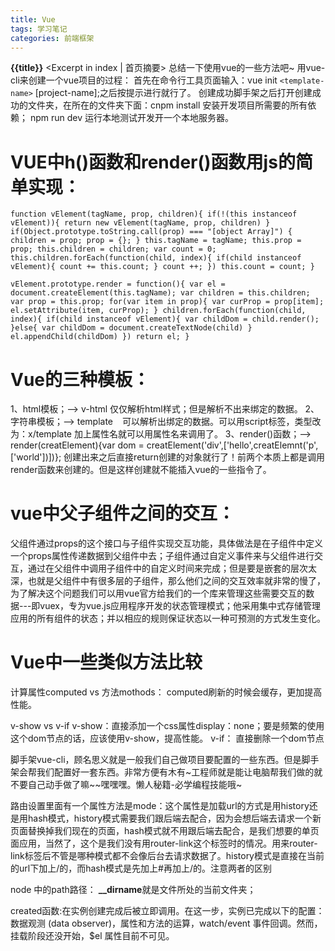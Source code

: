 ```yaml
---
title: Vue
tags: 学习笔记
categories: 前端框架
---
```

**{{title}}** <Excerpt in index | 首页摘要>
总结一下使用vue的一些方法吧~
用vue-cli来创建一个vue项目的过程：
首先在命令行工具页面输入：vue init `<template-name>` [project-name];之后按提示进行就行了。
创建成功脚手架之后打开创建成功的文件夹，在所在的文件夹下面：cnpm install 安装开发项目所需要的所有依赖； 
npm run dev  运行本地测试开发开一个本地服务器。

# VUE中h()函数和render()函数用js的简单实现：

`function vElement(tagName, prop, children){
  if(!(this instanceof vElement)){
    return new vElement(tagName, prop, children)
  }
  if(Object.prototype.toString.call(prop) === "[object Array]") {
    children = prop;
    prop = {};
  }
  this.tagName = tagName;
  this.prop = prop;
  this.children = children;
  var count = 0;
  this.children.forEach(function(child, index){
    if(child instanceof vElement){
	count += this.count;
    }
    count ++;
  })
  this.count = count;
}`

`vElement.prototype.render = function(){
  var el = document.createElement(this.tagName);
  var children = this.children;
  var prop = this.prop;
  for(var item in prop){
    var curProp = prop[item];
    el.setAttribute(item, curProp);
  }
  children.forEach(function(child, index){
    if(child instanceof vElement){
	var childDom = child.render();
    }else{
	var childDom = document.createTextNode(child)
    }
    el.appendChild(childDom)
  })
  return el;
}`

# Vue的三种模板：
1、html模板；-->  v-html  仅仅解析html样式；但是解析不出来绑定的数据。
2、字符串模板；-->  template  ` `  可以解析出绑定的数据。可以用script标签，类型改为：x/template 加上属性名就可以用属性名来调用了。
3、render()函数；-->  render(creatElement){var dom = creatElement('div',['hello',creatElemnt('p',['world'])])};
创建出来之后直接return创建的对象就行了！前两个本质上都是调用render函数来创建的。但是这样创建就不能插入vue的一些指令了。


# vue中父子组件之间的交互：
父组件通过props的这个接口与子组件实现交互功能，具体做法是在子组件中定义一个props属性传递数据到父组件中去；子组件通过自定义事件来与父组件进行交互，通过在父组件中调用子组件中的自定义时间来完成；但是要是嵌套的层次太深，也就是父组件中有很多层的子组件，那么他们之间的交互效率就非常的慢了，为了解决这个问题我们可以用vue官方给我们的一个库来管理这些需要交互的数据---即vuex，专为vue.js应用程序开发的状态管理模式；他采用集中式存储管理应用的所有组件的状态；并以相应的规则保证状态以一种可预测的方式发生变化。

# Vue中一些类似方法比较
计算属性computed  vs  方法mothods：
computed刷新的时候会缓存，更加提高性能。

v-show  vs  v-if
v-show：直接添加一个css属性display：none；要是频繁的使用这个dom节点的话，应该使用v-show，提高性能。
v-if： 直接删除一个dom节点

脚手架vue-cli，顾名思义就是一般我们自己做项目要配置的一些东西。但是脚手架会帮我们配置好一套东西。非常方便有木有~工程师就是能让电脑帮我们做的就不要自己动手做了嘛~~嘿嘿嘿。懒人秘籍-必学编程技能哦~

路由设置里面有一个属性方法是mode：这个属性是加载url的方式是用history还是用hash模式，history模式需要我们跟后端去配合，因为会想后端去请求一个新页面替换掉我们现在的页面，hash模式就不用跟后端去配合，是我们想要的单页面应用，当然了，这个是我们没有用router-link这个标签时的情况。用来router-link标签后不管是哪种模式都不会像后台去请求数据了。history模式是直接在当前的url下加上/的，而hash模式是先加上#再加上/的。注意两者的区别


node 中的path路径：
**__dirname**就是文件所处的当前文件夹；

created函数:在实例创建完成后被立即调用。在这一步，实例已完成以下的配置：数据观测 (data observer)，属性和方法的运算，watch/event 事件回调。然而，挂载阶段还没开始，$el 属性目前不可见。
